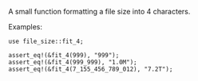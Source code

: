 

A small function formatting a file size into 4 characters.

Examples:
```
use file_size::fit_4;

assert_eq!(&fit_4(999), "999");
assert_eq!(&fit_4(999_999), "1.0M");
assert_eq!(&fit_4(7_155_456_789_012), "7.2T");
```
